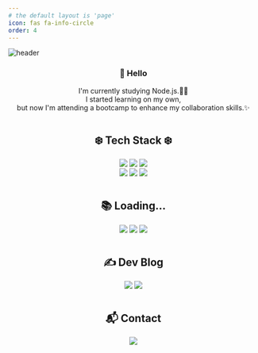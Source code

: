 ```yaml
---
# the default layout is 'page'
icon: fas fa-info-circle
order: 4
---
```


![header](https://capsule-render.vercel.app/api?type=transparent&fontColor=72bdfd&height=300&section=header&text=I'm%20Jean&fontSize=90&animation=fadeIn&desc=Someone%20with%20a%20bit%20of%20a%20front%20end%20to%20node.js&descAlignY=65)

<div align="center">
<h3>🙋 Hello </h3><p style="margin-bottom:3em;font-size:1em">I'm currently studying Node.js.🧑‍💻<br>I started learning on my own,<br>but now I'm attending a bootcamp to enhance my collaboration skills.✨</p>

<div style="margin-top:3em">
    <h2>❄️ Tech Stack ❄️</h2>
<img src="https://img.shields.io/badge/Javascript-F7DF1E?style=for-the-badge&logo=javascript&logoColor=white"/>
    <img src="https://img.shields.io/badge/Node.js-339933?style=for-the-badge&logo=nodedotjs&logoColor=white"/>
    <img src="https://img.shields.io/badge/Express-000000?style=for-the-badge&logo=express&logoColor=white"/><br>
    <img src="https://img.shields.io/badge/Mongodb-47A248?style=for-the-badge&logo=mongodb&logoColor=white"/>
    <img src="https://img.shields.io/badge/Mongoose-880000?style=for-the-badge&logo=mongoose&logoColor=white"/>
    <img src="https://img.shields.io/badge/mysql-4479A1?style=for-the-badge&logo=mysql&logoColor=white"/>
    <div style="margin-bottom:2em"></div>

</div>

<div style="margin-top:3em">
    <h2>📚 Loading...</h2>
      <img src="https://img.shields.io/badge/nest.js-E0234E?style=for-the-badge&logo=nestjs&logoColor=white"/>
    <img src="https://img.shields.io/badge/React-61DAFB?style=for-the-badge&logo=react&logoColor=white"/>
    <img src="https://img.shields.io/badge/aws-232F3E?style=for-the-badge&logo=amazonaws&logoColor=white"/>
</div>

<div style="margin-top:3em">
    <h2>✍️ Dev Blog</h2>
<a href="https://jw01987.github.io/" target="_blank"><img src="https://img.shields.io/badge/blog-181717?style=for-the-badge&logo=github&logoColor=white"/></a>
 <a href="https://velog.io/@jw01987" target="_blank"><img src="https://img.shields.io/badge/Velog-20C997?style=for-the-badge&logo=velog&logoColor=white"/></a>

</div>
<div style="margin:3em 0 3em 0">
    <h2>📬 Contact</h2>
  
  <a href="mailto:etnpfj@gmail.com" target="_blank" ><img src="https://img.shields.io/badge/gmail-EA4335?style=for-the-badge&logo=gmail&logoColor=white"/></a>
</div>
</div>

